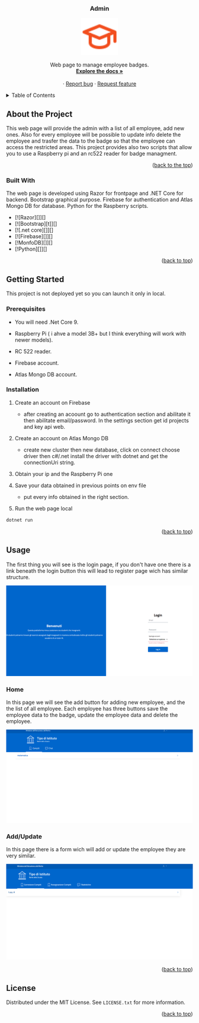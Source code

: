 <a name="readme-top"></a>


<!-- PROJECT LOGO -->
<br />
<div align="center">
 
  <h3 align="center">Admin</h3>
  <img src="https://github.com/DoublEffe/school/blob/main/images/tabler_school.svg" width="100" height="100">
  <p align="center">
    Web page to manage employee badges.
    <br />
    <a href="https://github.com/DoublEffe/school/blob/main/README.md"><strong>Explore the docs »</strong></a>
    <br />
    <br />
    ·
    <a href="https://github.com/DoublEffe/school/issues">Report bug</a>
    ·
    <a href="https://github.com/DoublEffe/school/issues">Request feature</a>
  </p>
</div>



<!-- TABLE OF CONTENTS -->
<details>
  <summary>Table of Contents</summary>
  <ol>
    <li>
      <a href="#about-the-project">About the Project</a>
      <ul>
        <li><a href="#built-with">Built With</a></li>
      </ul>
    </li>
    <li>
      <a href="#getting-started">Getting Started</a>
      <ul>
        <li><a href="#prerequisites">Prerequisites</a></li>
        <li><a href="#installation">Installation</a></li>
      </ul>
    </li>
    <li>
      <a href="#usage">Usage</a>
      <ul>
        <li><a href="#home">Home</a>
        <li><a href="#add/update">Add/Update</a>
      </ul>
    </li>
   <li><a href="#license">License</a></li>
  </ol>
</details>



<!-- ABOUT THE PROJECT -->
## About the Project
This web page will provide the admin with a list of all employee, add new ones. 
Also for every employee will be possible to update info delete the employee and trasfer the data to the badge so that the employee can access the restricted areas.
This project provides also two scripts that allow you to use a Raspberry pi and an rc522 reader for badge managment.
<p align="right">(<a href="#readme-top">back to the top</a>)</p>



### Built With

The web page is developed using Razor for frontpage and .NET Core for backend.
Bootstrap graphical purpose.
Firebase for authentication and Atlas Mongo DB for database.
Python for the Raspberry scripts.

* [![Razor][]][]
* [![Bootstrap][t]][]
* [![.net core][]][]
* [![Firebase][]][]
* [!MonfoDB][]][]
* [!Python][]][]



<p align="right">(<a href="#readme-top">back to top</a>)</p>

## Getting Started

This project is not deployed yet so you can launch it only in local.

### Prerequisites

* You will need .Net Core 9.

* Raspberry Pi ( i ahve a model 3B+ but I think everything will work with newer models).
  
* RC 522 reader.

* Firebase account.

* Atlas Mongo DB account.
  

### Installation

1. Create an account on Firebase
   * after creating an acoount go to authentication section and abilitate it then abilitate email/password. In the settings section get id projects and key api web.
3. Create an account on Atlas Mongo DB
   * create new cluster then new database, click on connect choose driver then c#/.net install the driver with dotnet and get the connectionUri string.
5. Obtain your ip and the Raspberry Pi one
6. Save your data obtained in previous points on env file
   * put every info obtained in the right section.
   
 
8. Run the web page local
  ```sh
  dotnet run
  ```


<p align="right">(<a href="#readme-top">back to top</a>)</p>


<!-- USAGE EXAMPLES -->
## Usage

The first thing you will see is the login page, if you don't have one there is a link beneath the login button this will lead to register page wich has similar structure.

![Login screen shoot](https://github.com/DoublEffe/school/blob/main/images/login.png)



### Home

In this page we will see the add button for adding new employee, and the the list of all employee.
Each employee has three buttons save the employee data to the badge, update the employee data and delete the employee.


![student main page](https://github.com/DoublEffe/school/blob/main/images/studente1.png)


### Add/Update 

In this page there is a form wich will add or update the employee they are very similar.

![teacher main page](https://github.com/DoublEffe/school/blob/main/images/insegnante1.png)


<p align="right">(<a href="#readme-top">back to top</a>)</p>

## License

Distributed under the MIT License. See `LICENSE.txt` for more information.

<p align="right">(<a href="#readme-top">back to top</a>)</p>




<!-- MARKDOWN LINKS & IMAGES -->
[Angular.io]: https://angular.io/
[Angular-url]: https://img.shields.io/badge/Angular-DD0031?style=for-the-badge&logo=angular&logoColor=white
[Angular-design-kit]: https://img.shields.io/badge/Angular%20Design%20Kit-8A2BE2
[Angular-material.io]: https://design-angular-kit.vercel.app/design-angular-kit#/info/welcome
[Laravel]: https://img.shields.io/badge/Laravel-DD0031?style=for-the-badge&logo=laravel&logoColor=white
[laravel]: https://laravel.com/
[postGreSQL]: https://img.shields.io/badge/PostgreSQl-DD0031?style=for-the-badge&logo=postgresql&logoColor=white
[postgresql]: https://www.postgresql.org/

